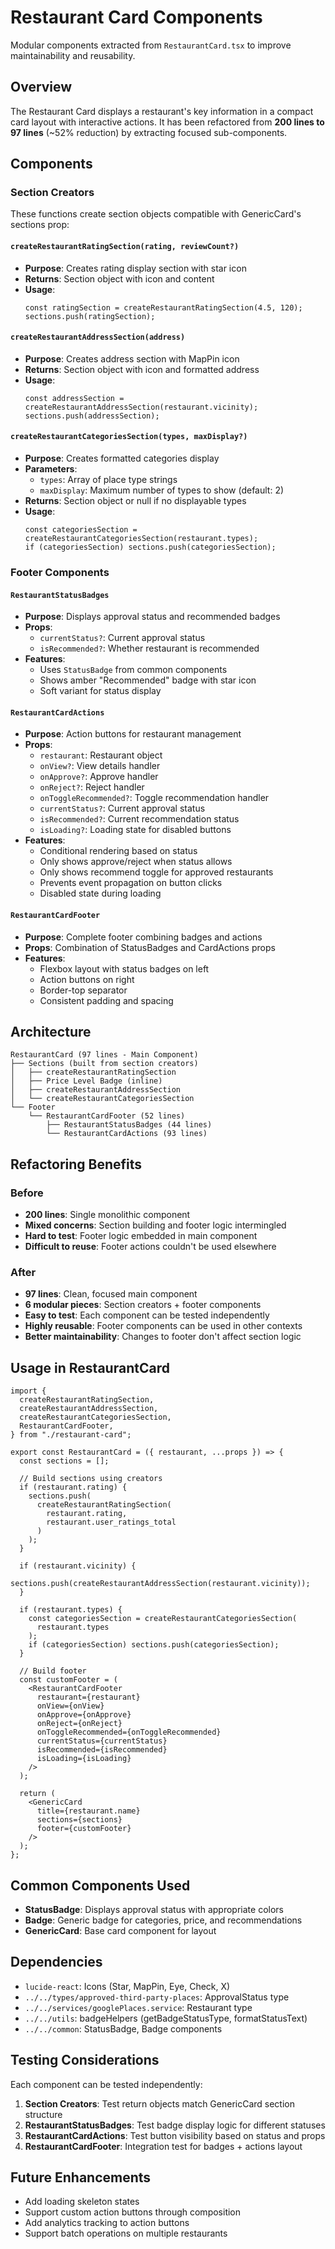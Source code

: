 # Restaurant Card Components

Modular components extracted from `RestaurantCard.tsx` to improve maintainability and reusability.

## Overview

The Restaurant Card displays a restaurant's key information in a compact card layout with interactive actions. It has been refactored from **200 lines to 97 lines** (~52% reduction) by extracting focused sub-components.

## Components

### Section Creators

These functions create section objects compatible with GenericCard's sections prop:

#### `createRestaurantRatingSection(rating, reviewCount?)`

- **Purpose**: Creates rating display section with star icon
- **Returns**: Section object with icon and content
- **Usage**:
  ```tsx
  const ratingSection = createRestaurantRatingSection(4.5, 120);
  sections.push(ratingSection);
  ```

#### `createRestaurantAddressSection(address)`

- **Purpose**: Creates address section with MapPin icon
- **Returns**: Section object with icon and formatted address
- **Usage**:
  ```tsx
  const addressSection = createRestaurantAddressSection(restaurant.vicinity);
  sections.push(addressSection);
  ```

#### `createRestaurantCategoriesSection(types, maxDisplay?)`

- **Purpose**: Creates formatted categories display
- **Parameters**:
  - `types`: Array of place type strings
  - `maxDisplay`: Maximum number of types to show (default: 2)
- **Returns**: Section object or null if no displayable types
- **Usage**:
  ```tsx
  const categoriesSection = createRestaurantCategoriesSection(restaurant.types);
  if (categoriesSection) sections.push(categoriesSection);
  ```

### Footer Components

#### `RestaurantStatusBadges`

- **Purpose**: Displays approval status and recommended badges
- **Props**:
  - `currentStatus?`: Current approval status
  - `isRecommended?`: Whether restaurant is recommended
- **Features**:
  - Uses `StatusBadge` from common components
  - Shows amber "Recommended" badge with star icon
  - Soft variant for status display

#### `RestaurantCardActions`

- **Purpose**: Action buttons for restaurant management
- **Props**:
  - `restaurant`: Restaurant object
  - `onView?`: View details handler
  - `onApprove?`: Approve handler
  - `onReject?`: Reject handler
  - `onToggleRecommended?`: Toggle recommendation handler
  - `currentStatus?`: Current approval status
  - `isRecommended?`: Current recommendation status
  - `isLoading?`: Loading state for disabled buttons
- **Features**:
  - Conditional rendering based on status
  - Only shows approve/reject when status allows
  - Only shows recommend toggle for approved restaurants
  - Prevents event propagation on button clicks
  - Disabled state during loading

#### `RestaurantCardFooter`

- **Purpose**: Complete footer combining badges and actions
- **Props**: Combination of StatusBadges and CardActions props
- **Features**:
  - Flexbox layout with status badges on left
  - Action buttons on right
  - Border-top separator
  - Consistent padding and spacing

## Architecture

```
RestaurantCard (97 lines - Main Component)
├── Sections (built from section creators)
│   ├── createRestaurantRatingSection
│   ├── Price Level Badge (inline)
│   ├── createRestaurantAddressSection
│   └── createRestaurantCategoriesSection
└── Footer
    └── RestaurantCardFooter (52 lines)
        ├── RestaurantStatusBadges (44 lines)
        └── RestaurantCardActions (93 lines)
```

## Refactoring Benefits

### Before

- **200 lines**: Single monolithic component
- **Mixed concerns**: Section building and footer logic intermingled
- **Hard to test**: Footer logic embedded in main component
- **Difficult to reuse**: Footer actions couldn't be used elsewhere

### After

- **97 lines**: Clean, focused main component
- **6 modular pieces**: Section creators + footer components
- **Easy to test**: Each component can be tested independently
- **Highly reusable**: Footer components can be used in other contexts
- **Better maintainability**: Changes to footer don't affect section logic

## Usage in RestaurantCard

```tsx
import {
  createRestaurantRatingSection,
  createRestaurantAddressSection,
  createRestaurantCategoriesSection,
  RestaurantCardFooter,
} from "./restaurant-card";

export const RestaurantCard = ({ restaurant, ...props }) => {
  const sections = [];

  // Build sections using creators
  if (restaurant.rating) {
    sections.push(
      createRestaurantRatingSection(
        restaurant.rating,
        restaurant.user_ratings_total
      )
    );
  }

  if (restaurant.vicinity) {
    sections.push(createRestaurantAddressSection(restaurant.vicinity));
  }

  if (restaurant.types) {
    const categoriesSection = createRestaurantCategoriesSection(
      restaurant.types
    );
    if (categoriesSection) sections.push(categoriesSection);
  }

  // Build footer
  const customFooter = (
    <RestaurantCardFooter
      restaurant={restaurant}
      onView={onView}
      onApprove={onApprove}
      onReject={onReject}
      onToggleRecommended={onToggleRecommended}
      currentStatus={currentStatus}
      isRecommended={isRecommended}
      isLoading={isLoading}
    />
  );

  return (
    <GenericCard
      title={restaurant.name}
      sections={sections}
      footer={customFooter}
    />
  );
};
```

## Common Components Used

- **StatusBadge**: Displays approval status with appropriate colors
- **Badge**: Generic badge for categories, price, and recommendations
- **GenericCard**: Base card component for layout

## Dependencies

- `lucide-react`: Icons (Star, MapPin, Eye, Check, X)
- `../../types/approved-third-party-places`: ApprovalStatus type
- `../../services/googlePlaces.service`: Restaurant type
- `../../utils`: badgeHelpers (getBadgeStatusType, formatStatusText)
- `../../common`: StatusBadge, Badge components

## Testing Considerations

Each component can be tested independently:

1. **Section Creators**: Test return objects match GenericCard section structure
2. **RestaurantStatusBadges**: Test badge display logic for different statuses
3. **RestaurantCardActions**: Test button visibility based on status and props
4. **RestaurantCardFooter**: Integration test for badges + actions layout

## Future Enhancements

- Add loading skeleton states
- Support custom action buttons through composition
- Add analytics tracking to action buttons
- Support batch operations on multiple restaurants
